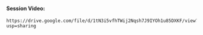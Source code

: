 #### Session Video:
    https://drive.google.com/file/d/1tN3i5vfhTWij2Nqsh7J9IYOh1u85DXKF/view?usp=sharing
